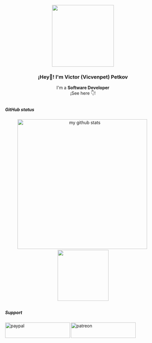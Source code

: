 <p align="center" width="300">
   <img align="center" width="200" src="https://i.ibb.co/Bq5ZXYp/image.png" />
   <h3 align="center">¡Hey👋! I'm Victor (Vicvenpet) Petkov</h3>
</p>

<p align="center">I'm a <strong>Software Developer</strong><br />¡See here 👇!</p>
<p align="center">

   ##
##### GitHub status
<p align="center">
    <img src="https://github-readme-stats.vercel.app/api?username=vicvenpet&theme=highcontrast&include_all_commits=true" alt="my github stats" width="420" />&nbsp;<img src="https://github-readme-stats.vercel.app/api/top-langs/?username=vicvenpet&langs_count=8&layout=compact&theme=highcontrast&include_all_commits=true" height="165">
</p>

   ##
##### Support
<p><a href="https://www.paypal.com/paypalme/vicvenpet"> <img align="left" src="https://upload.wikimedia.org/wikipedia/commons/thumb/b/b5/PayPal.svg/1200px-PayPal.svg.png" height="50" width="210" alt="paypal" /></a></p>

<p><a href="https://www.patreon.com/vicvenpet"> <img align="left" src="https://upload.wikimedia.org/wikipedia/commons/thumb/8/82/Patreon_logo_with_wordmark.svg/1280px-Patreon_logo_with_wordmark.svg.png" height="50" width="210" alt="patreon" /></a></p>
  <br>
  
